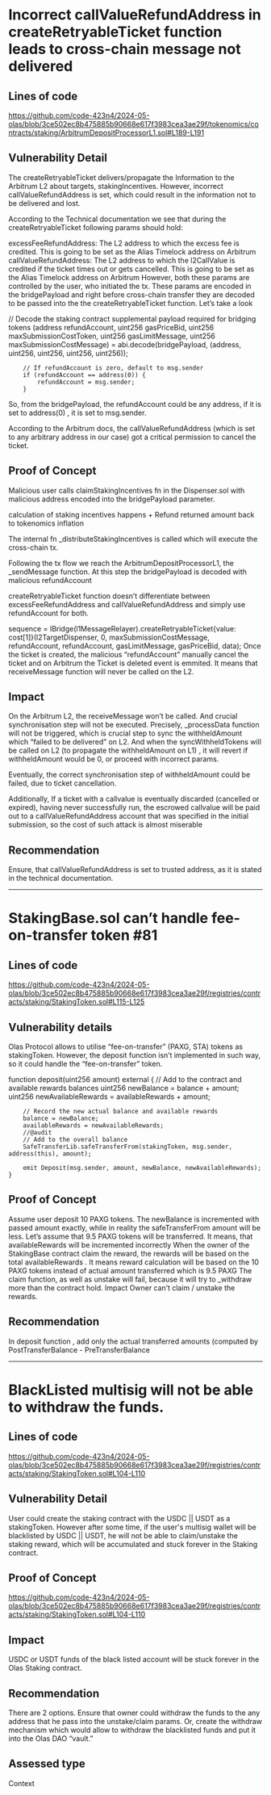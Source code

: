# Incorrect callValueRefundAddress in createRetryableTicket function leads to cross-chain message not delivered

## Lines of code
https://github.com/code-423n4/2024-05-olas/blob/3ce502ec8b475885b90668e617f3983cea3ae29f/tokenomics/contracts/staking/ArbitrumDepositProcessorL1.sol#L189-L191


## Vulnerability Detail
The createRetryableTicket delivers/propagate the Information to the Arbitrum L2 about targets, stakingIncentives. However, incorrect callValueRefundAddress is set, which could result in the information not to be delivered and lost.

According to the Technical documentation we see that during the createRetryableTicket following params should hold:

excessFeeRefundAddress: The L2 address to which the excess fee is
credited. This is going to be set as the Alias Timelock address on Arbitrum
callValueRefundAddress: The L2 address to which the l2CallValue is
credited if the ticket times out or gets cancelled. This is going to be set as
the Alias Timelock address on Arbitrum
However, both these params are controlled by the user, who initiated the tx. These params are encoded in the bridgePayload and right before cross-chain transfer they are decoded to be passed into the the createRetryableTicket function. Let’s take a look

// Decode the staking contract supplemental payload required for bridging tokens
        (address refundAccount, uint256 gasPriceBid, uint256 maxSubmissionCostToken, uint256 gasLimitMessage,
            uint256 maxSubmissionCostMessage) = abi.decode(bridgePayload, (address, uint256, uint256, uint256, uint256));

        // If refundAccount is zero, default to msg.sender
        if (refundAccount == address(0)) {
            refundAccount = msg.sender;
        }
So, from the bridgePayload, the refundAccount could be any address, if it is set to address(0) , it is set to msg.sender.

According to the Arbitrum docs, the callValueRefundAddress (which is set to any arbitrary address in our case) got a critical permission to cancel the ticket.

## Proof of Concept
Malicious user calls claimStakingIncentives fn in the Dispenser.sol with malicious address encoded into the bridgePayload parameter.

calculation of staking incentives happens + Refund returned amount back to tokenomics inflation

The internal fn _distributeStakingIncentives is called which will execute the cross-chain tx.

Following the tx flow we reach the ArbitrumDepositProcessorL1, the _sendMessage function. At this step the bridgePayload is decoded with malicious refundAccount

createRetryableTicket function doesn’t differentiate between excessFeeRefundAddress and callValueRefundAddress and simply use refundAccount for both.

sequence = IBridge(l1MessageRelayer).createRetryableTicket{value: cost[1]}(l2TargetDispenser, 0,
            maxSubmissionCostMessage, refundAccount, refundAccount, gasLimitMessage, gasPriceBid, data);
Once the ticket is created, the malicious “refundAccount” manually cancel the ticket and on Arbitrum the Ticket is deleted event is emmited. It means that receiveMessage function will never be called on the L2.

## Impact
On the Arbitrum L2, the receiveMessage won’t be called. And crucial synchronisation step will not be executed. Precisely, _processData function will not be triggered, which is crucial step to sync the withheldAmount which “failed to be delivered” on L2. And when the syncWithheldTokens will be called on L2 (to propagate the withheldAmount on L1) , it will revert if withheldAmount would be 0, or proceed with incorrect params.

Eventually, the correct synchronisation step of withheldAmount could be failed, due to ticket cancellation.

Additionally, If a ticket with a callvalue is eventually discarded (cancelled or expired), having never successfully run, the escrowed callvalue will be paid out to a callValueRefundAddress account that was specified in the initial submission, so the cost of such attack is almost miserable

## Recommendation
Ensure, that callValueRefundAddress is set to trusted address, as it is stated in the technical documentation.

-----------
# StakingBase.sol can’t handle fee-on-transfer token #81

## Lines of code
https://github.com/code-423n4/2024-05-olas/blob/3ce502ec8b475885b90668e617f3983cea3ae29f/registries/contracts/staking/StakingToken.sol#L115-L125

## Vulnerability details
Olas Protocol allows to utilise “fee-on-transfer” (PAXG, STA) tokens as stakingToken. However, the deposit function isn’t implemented in such way, so it could handle the “fee-on-transfer” token.

function deposit(uint256 amount) external {
        // Add to the contract and available rewards balances
        uint256 newBalance = balance + amount;
        uint256 newAvailableRewards = availableRewards + amount;

        // Record the new actual balance and available rewards
        balance = newBalance;
        availableRewards = newAvailableRewards;
        //@audit
        // Add to the overall balance
        SafeTransferLib.safeTransferFrom(stakingToken, msg.sender, address(this), amount);

        emit Deposit(msg.sender, amount, newBalance, newAvailableRewards);
    }
## Proof of Concept
Assume user deposit 10 PAXG tokens. The newBalance is incremented with passed amount exactly, while in reality the safeTransferFrom amount will be less. Let’s assume that 9.5 PAXG tokens will be transferred. It means, that availableRewards will be incremented incorrectly
When the owner of the StakingBase contract claim the reward, the rewards will be based on the total availableRewards . It means reward calculation will be based on the 10 PAXG tokens instead of actual amount transferred which is 9.5 PAXG
The claim function, as well as unstake will fail, because it will try to _withdraw more than the contract hold.
Impact
Owner can’t claim / unstake the rewards.

## Recommendation
In deposit function , add only the actual transferred amounts (computed by PostTransferBalance - PreTransferBalance

------------
# BlackListed multisig will not be able to withdraw the funds. 

## Lines of code
https://github.com/code-423n4/2024-05-olas/blob/3ce502ec8b475885b90668e617f3983cea3ae29f/registries/contracts/staking/StakingToken.sol#L104-L110

## Vulnerability Detail
User could create the staking contract with the USDC || USDT as a stakingToken. However after some time, if the user's multisig wallet will be blacklisted by USDC || USDT, he will not be able to claim/unstake the staking reward, which will be accumulated and stuck forever in the Staking contract.

## Proof of Concept
https://github.com/code-423n4/2024-05-olas/blob/3ce502ec8b475885b90668e617f3983cea3ae29f/registries/contracts/staking/StakingToken.sol#L104-L110

## Impact
USDC or USDT funds of the black listed account will be stuck forever in the Olas Staking contract.

## Recommendation
There are 2 options. Ensure that owner could withdraw the funds to the any address that he pass into the unstake/claim params. Or, create the withdraw mechanism which would allow to withdraw the blacklisted funds and put it into the Olas DAO “vault.”

## Assessed type
Context
